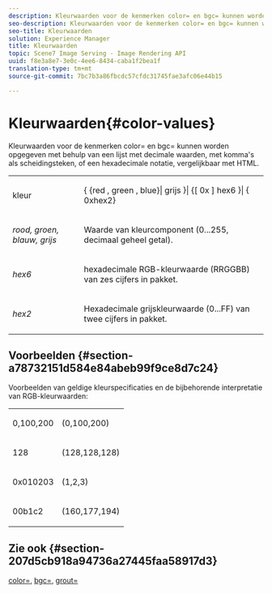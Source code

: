 ```yaml
---
description: Kleurwaarden voor de kenmerken color= en bgc= kunnen worden opgegeven met behulp van een lijst met decimale waarden, met komma's als scheidingsteken, of een hexadecimale notatie, vergelijkbaar met HTML.
seo-description: Kleurwaarden voor de kenmerken color= en bgc= kunnen worden opgegeven met behulp van een lijst met decimale waarden, met komma's als scheidingsteken, of een hexadecimale notatie, vergelijkbaar met HTML.
seo-title: Kleurwaarden
solution: Experience Manager
title: Kleurwaarden
topic: Scene7 Image Serving - Image Rendering API
uuid: f8e3a8e7-3e0c-4ee6-8434-caba1f2bea1f
translation-type: tm+mt
source-git-commit: 7bc7b3a86fbcdc57cfdc31745fae3afc06e44b15

---
```



# Kleurwaarden{#color-values}

Kleurwaarden voor de kenmerken color= en bgc= kunnen worden opgegeven met behulp van een lijst met decimale waarden, met komma&#39;s als scheidingsteken, of een hexadecimale notatie, vergelijkbaar met HTML.

<table id="simpletable_9B3A231D5BB14A3DB2B42B341E198341"> 
 <tr class="strow"> 
  <td class="stentry"> <p><span class="varname"> kleur</span> </p></td> 
  <td class="stentry"> <p><span class="codeph">{ {red , green , blue}| grijs }| {[ 0x ] hex6 }| { 0xhex2}</span> </p></td> 
 </tr> 
 <tr class="strow"> 
  <td class="stentry"> <p><i>rood, groen, blauw, grijs</i> </p></td> 
  <td class="stentry"> <p>Waarde van kleurcomponent (0...255, decimaal geheel getal). </p></td> 
 </tr> 
 <tr class="strow"> 
  <td class="stentry"> <p><i>hex6</i> </p></td> 
  <td class="stentry"> <p>hexadecimale RGB-kleurwaarde (RRGGBB) van zes cijfers in pakket. </p></td> 
 </tr> 
 <tr class="strow"> 
  <td class="stentry"> <p><i>hex2</i> </p></td> 
  <td class="stentry"> <p>Hexadecimale grijskleurwaarde (0...FF) van twee cijfers in pakket. </p></td> 
 </tr> 
</table>

## Voorbeelden {#section-a78732151d584e84abeb99f9ce8d7c24}

Voorbeelden van geldige kleurspecificaties en de bijbehorende interpretatie van RGB-kleurwaarden:

<table id="simpletable_837B3173020240A5B7B2DB2F4CC57352"> 
 <tr class="strow"> 
  <td class="stentry"> <p>0,100,200 </p></td> 
  <td class="stentry"> <p>(0,100,200) </p></td> 
 </tr> 
 <tr class="strow"> 
  <td class="stentry"> <p>128 </p></td> 
  <td class="stentry"> <p>(128,128,128) </p></td> 
 </tr> 
 <tr class="strow"> 
  <td class="stentry"> <p>0x010203 </p></td> 
  <td class="stentry"> <p>(1,2,3) </p></td> 
 </tr> 
 <tr class="strow"> 
  <td class="stentry"> <p>00b1c2 </p></td> 
  <td class="stentry"> <p>(160,177,194) </p></td> 
 </tr> 
</table>

## Zie ook {#section-207d5cb918a94736a27445faa58917d3}

[color=](../../../../../ir-api/http-protocol/image-rendering-api-ref/c-ir-http-protocol-ref/c-ir-http-protocol-command-reference/r-ir-http-color.md#reference-ea3cba9edfe94dbab86d8f123a9ed0aa), [bgc=](../../../../../ir-api/http-protocol/image-rendering-api-ref/c-ir-http-protocol-ref/c-ir-http-protocol-command-reference/r-ir-bgc.md#reference-3f5c78cea01c4a85aa582076d23aebb0), [grout=](../../../../../ir-api/http-protocol/image-rendering-api-ref/c-ir-http-protocol-ref/c-ir-http-protocol-command-reference/r-ir-grout.md#reference-73651cbbbc344adba2626ef950d3672a)
